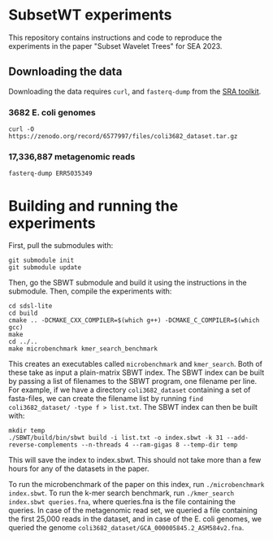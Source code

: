 # SubsetWT experiments

This repository contains instructions and code to reproduce the experiments in the paper "Subset Wavelet Trees" for SEA 2023.

## Downloading the data

Downloading the data requires `curl`, and `fasterq-dump` from the [SRA toolkit](https://hpc.nih.gov/apps/sratoolkit.html).

### 3682 E. coli genomes

```
curl -O https://zenodo.org/record/6577997/files/coli3682_dataset.tar.gz
```

### 17,336,887 metagenomic reads
```
fasterq-dump ERR5035349
```

# Building and running the experiments

First, pull the submodules with:

```
git submodule init
git submodule update
```

Then, go the SBWT submodule and build it using the instructions in the submodule. Then, compile the experiments with:

```
cd sdsl-lite
cd build
cmake .. -DCMAKE_CXX_COMPILER=$(which g++) -DCMAKE_C_COMPILER=$(which gcc)
make
cd ../..
make microbenchmark kmer_search_benchmark
```

This creates an executables called `microbenchmark` and `kmer_search`. Both of these take as input a plain-matrix SBWT index. The SBWT index can be built by passing a list of filenames to the SBWT program, one filename per line. For example, if we have a directory `coli3682_dataset` containing a set of fasta-files, we can create the filename list by running `find coli3682_dataset/ -type f > list.txt`. The SBWT index can then be built with:

```
mkdir temp
./SBWT/build/bin/sbwt build -i list.txt -o index.sbwt -k 31 --add-reverse-complements --n-threads 4 --ram-gigas 8 --temp-dir temp
```

This will save the index to index.sbwt. This should not take more than a few hours for any of the datasets in the paper.

To run the microbenchmark of the paper on this index, run `./microbenchmark index.sbwt`. To run the k-mer search benchmark, run `./kmer_search index.sbwt queries.fna`, where queries.fna is the file containing the queries. In case of the metagenomic read set, we queried a file containing the first 25,000 reads in the dataset, and in case of the E. coli genomes, we queried the genome `coli3682_dataset/GCA_000005845.2_ASM584v2.fna`.



